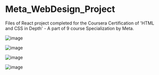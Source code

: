 # Meta_WebDesign_Project
Files of React project completed for the Coursera Certification of 'HTML and CSS in Depth' - A part of 9 course Specialization by Meta.

![image](https://github.com/HamzaBinMubeen/Meta_WebDesign_Project/assets/80984531/703e27f1-fb87-4a7e-a916-438d079c6c08)

![image](https://github.com/HamzaBinMubeen/Meta_WebDesign_Project/assets/80984531/7a3f4a70-a52b-4ead-a11d-b059887cff4b)

![image](https://github.com/HamzaBinMubeen/Meta_WebDesign_Project/assets/80984531/1d3a788b-d8f3-43d9-b9b6-ce946b647954)

![image](https://github.com/HamzaBinMubeen/Meta_WebDesign_Project/assets/80984531/7f7a7f35-46a3-435f-bfc0-ef4dd3abe4e9)
